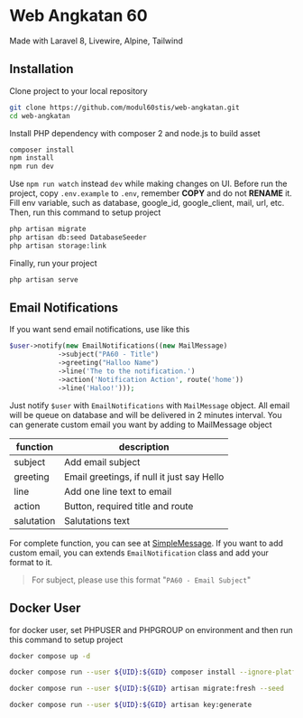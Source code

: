 # Web Angkatan 60

Made with Laravel 8, Livewire, Alpine, Tailwind

## Installation

Clone project to your local repository

```bash
git clone https://github.com/modul60stis/web-angkatan.git
cd web-angkatan
```

Install PHP dependency with composer 2 and node.js to build asset

```bash
composer install
npm install
npm run dev
```

Use `npm run watch` instead `dev` while making changes on UI. Before run the project, copy `.env.example` to `.env`, remember **COPY** and do not **RENAME** it. Fill env variable, such as database, google_id, google_client, mail, url, etc. Then, run this command to setup project

```bash
php artisan migrate
php artisan db:seed DatabaseSeeder
php artisan storage:link
```

Finally, run your project

```bash
php artisan serve
```

## Email Notifications

If you want send email notifications, use like this

```php
$user->notify(new EmailNotifications((new MailMessage)
            ->subject("PA60 - Title")
            ->greeting("Halloo Name")
            ->line('The to the notification.')
            ->action('Notification Action', route('home'))
            ->line('Haloo!')));
```

Just notify `$user` with `EmailNotifications` with `MailMessage` object. All email will be queue on database and will be delivered in 2 minutes interval. You can generate custom email you want by adding to MailMessage object

| function   | description                                |
| ---------- | ------------------------------------------ |
| subject    | Add email subject                          |
| greeting   | Email greetings, if null it just say Hello |
| line       | Add one line text to email                 |
| action     | Button, required title and route           |
| salutation | Salutations text                           |


For complete function, you can see at [SimpleMessage](./vendor/laravel/framework/src/Illuminate/Notifications/Messages/SimpleMessage.php). If you want to add custom email, you can extends `EmailNotification` class and add your format to it.

> For subject, please use this format "`PA60 - Email Subject`"


## Docker User

for docker user, set PHPUSER and PHPGROUP on environment and then run this command to setup project

```bash
docker compose up -d

docker compose run --user ${UID}:${GID} composer install --ignore-platform-reqs

docker compose run --user ${UID}:${GID} artisan migrate:fresh --seed

docker compose run --user ${UID}:${GID} artisan key:generate
```